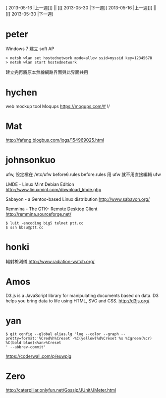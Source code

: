 [ 2013-05-16 |上一週]]] || [[[ 2013-05-30 |下一週]( 2013-05-16 |上一週]]] || [[[ 2013-05-30 |下一週)



# peter


Windows 7 建立 soft AP


    > netsh wlan set hostednetwork mode=allow ssid=myssid key=12345678
    > netsh wlan start hostednetwork


建立完再將原本無線網路界面與此界面共用

# hychen


web mockup tool
Moqups
<https://moqups.com/#>  !/

# Mat


<http://fafeng.blogbus.com/logs/154969025.html>  

# johnsonkuo


ufw, 設定檔在 /etc/ufw
before6.rules
before.rules
用 ufw 就不用直接編輯 ufw

LMDE - Linux Mint Debian Edition
<http://www.linuxmint.com/download_lmde.php>  

Sabayon - a Gentoo-based Linux distribution
<http://www.sabayon.org/>  

Remmina - The GTK+ Remote Desktop Client
<http://remmina.sourceforge.net/>  


    $ luit -encoding big5 telnet ptt.cc
    $ ssh bbsu@ptt.cc


# honki

輻射檢測儀
<http://www.radiation-watch.org/>  

# Amos

D3.js is a JavaScript library for manipulating documents based on data. D3 helps you bring data to life using HTML, SVG and CSS.
<http://d3js.org/>  

# yan



    $ git config --global alias.lg "log --color --graph --pretty=format:'%Cred%h%Creset -%C(yellow)%d%Creset %s %Cgreen(%cr) %C(bold blue)<%an>%Creset
    ' --abbrev-commit"

<https://coderwall.com/p/euwpig>  

# Zero

<http://caterpillar.onlyfun.net/Gossip/JUnit/JMeter.html>  